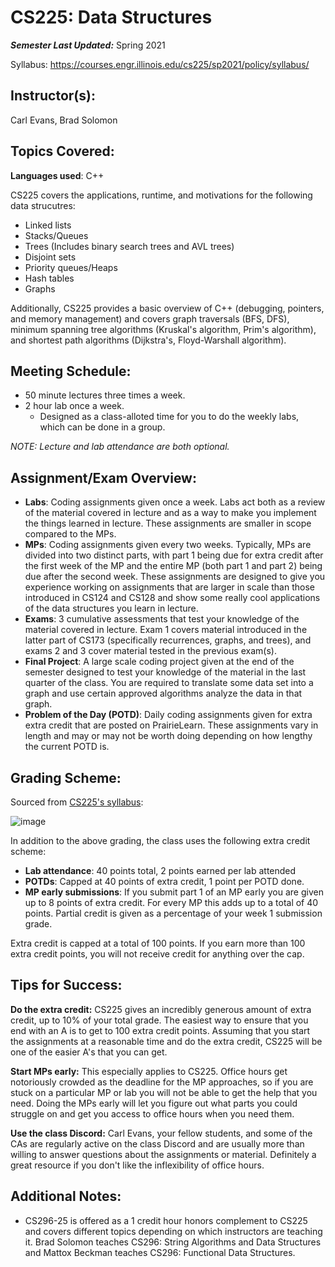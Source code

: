 # CS225: Data Structures

***Semester Last Updated:*** Spring 2021

Syllabus: https://courses.engr.illinois.edu/cs225/sp2021/policy/syllabus/

## Instructor(s): 
Carl Evans, Brad Solomon

## Topics Covered:
**Languages used**: C++

CS225 covers the applications, runtime, and motivations for the following data strucutres:
* Linked lists
* Stacks/Queues
* Trees (Includes binary search trees and AVL trees)
* Disjoint sets
* Priority queues/Heaps
* Hash tables
* Graphs

Additionally, CS225 provides a basic overview of C++ (debugging, pointers, and memory management) and covers graph traversals (BFS, DFS), minimum spanning tree algorithms (Kruskal's algorithm, Prim's algorithm), and shortest path algorithms (Dijkstra's, Floyd-Warshall algorithm).

## Meeting Schedule: 
* 50 minute lectures three times a week.
* 2 hour lab once a week. 
  * Designed as a class-alloted time for you to do the weekly labs, which can be done in a group.

*NOTE: Lecture and lab attendance are both optional.*

## Assignment/Exam Overview:

* **Labs**: Coding assignments given once a week. Labs act both as a review of the material covered in lecture and as a way to make you implement the things learned in lecture.
These assignments are smaller in scope compared to the MPs.
* **MPs**: Coding assignments given every two weeks. Typically, MPs are divided into two distinct parts, with part 1 being due for extra credit after the first week of the MP and the entire MP (both part 1 and part 2) being due after the second week. These assignments are designed to give you experience working on assignments that are larger in scale than those introduced in CS124 and CS128 and show some really cool applications of the data structures you learn in lecture.
* **Exams**: 3 cumulative assessments that test your knowledge of the material covered in lecture. Exam 1 covers material introduced in the latter part of CS173
(specifically recurrences, graphs, and trees), and exams 2 and 3 cover material tested in the previous exam(s).
* **Final Project**: A large scale coding project given at the end of the semester designed to test your knowledge of the material in the last quarter of the class. You are required to translate some data set into a graph and use certain approved algorithms analyze the data in that graph.
* **Problem of the Day (POTD)**: Daily coding assignments given for extra extra credit that are posted on PrairieLearn. These assignments vary in length and may or may not be worth doing depending on how lengthy the current POTD is.

## Grading Scheme:
Sourced from [CS225's syllabus](https://courses.engr.illinois.edu/cs225/sp2021/policy/syllabus/):

![image](https://user-images.githubusercontent.com/50086310/118315925-2575d100-b4c4-11eb-8364-359ffdebb73f.png)

In addition to the above grading, the class uses the following extra credit scheme:
* **Lab attendance**: 40 points total, 2 points earned per lab attended
* **POTDs**: Capped at 40 points of extra credit, 1 point per POTD done.
* **MP early submissions**: If you submit part 1 of an MP early you are given up to 8 points of extra credit. For every MP this adds up to a total of 40 points. Partial credit is given as a percentage of your week 1 submission grade.

Extra credit is capped at a total of 100 points. If you earn more than 100 extra credit points, you will not receive credit for anything over the cap.

## Tips for Success:
**Do the extra credit:** CS225 gives an incredibly generous amount of extra credit, up to 10% of your total grade. The easiest way to ensure that you end with an A is to get to 100 extra credit points. Assuming that you start the assignments at a reasonable time and do the extra credit, CS225 will be one of the easier A's that you can get.

**Start MPs early:** This especially applies to CS225. Office hours get notoriously crowded as the deadline for the MP approaches, so if you are stuck on a particular MP or lab you will not be able to get the help that you need. Doing the MPs early will let you figure out what parts you could struggle on and get you access to office hours when you need them.

**Use the class Discord:** Carl Evans, your fellow students, and some of the CAs are regularly active on the class Discord and are usually more than willing to answer questions about the assignments or material. Definitely a great resource if you don't like the inflexibility of office hours.

## Additional Notes:
* CS296-25 is offered as a 1 credit hour honors complement to CS225 and covers different topics depending on which instructors are teaching it. Brad Solomon teaches CS296: String Algorithms and Data Structures and Mattox Beckman teaches CS296: Functional Data Structures.

